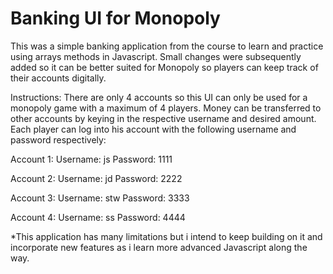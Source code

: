 # Banking UI for Monopoly

This was a simple banking application from the course to learn and practice using arrays methods in Javascript. 
Small changes were subsequently added so it can be better suited for Monopoly so players can keep track of their accounts digitally.

Instructions:
There are only 4 accounts so this UI can only be used for a monopoly game with a maximum of 4 players.
Money can be transferred to other accounts by keying in the respective username and desired amount.
Each player can log into his account with the following username and password respectively: 

Account 1:
Username: js
Password: 1111

Account 2:
Username: jd
Password: 2222

Account 3:
Username: stw
Password: 3333

Account 4:
Username: ss
Password: 4444


*This application has many limitations but i intend to keep building on it and incorporate new features as i learn more advanced Javascript along the way. 






 

